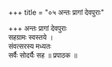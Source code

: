 +++
title = "०५ अन्तः प्रागां देवपुराः"

+++
अन्तः प्रागां देवपुराः  
सहग्रामः स्वस्तये ।  
संवत्सरस्य मध्यतः  
सर्वैः सोदर्यैः सह ॥ प्रपाठक ॥